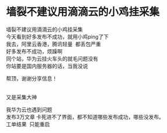 # 墙裂不建议用滴滴云的小鸡挂采集


墙裂不建议用滴滴云的小鸡挂采集<br />
今天看到好多发布不成功，就用小鸡ping了下<br />
我去，阿里云香港，腾讯轻量&nbsp;&nbsp;都丢包严重<br />
好多发布不成功，烦躁啊<br />
同个站，华为云挂火车头的就毛问题没有<br />
你站要是国内服务器的话，当我没说<img src="static/image/smiley/yct/008.gif" smilieid="39" border="0" alt="" /><img id="aimg_lCMOG" onclick="zoom(this, this.src, 0, 0, 0)" class="zoom" src="https://cdn.jsdelivr.net/gh/hishis/forum-master/public/images/patch.gif" onmouseover="img_onmouseoverfunc(this)" onload="thumbImg(this)" border="0" alt="" />

帮顶，谢谢分享信息！<br />
<br />
<img src="static/image/smiley/default/lol.gif" smilieid="12" border="0" alt="" /><img src="static/image/smiley/default/lol.gif" smilieid="12" border="0" alt="" /><img src="static/image/smiley/default/lol.gif" smilieid="12" border="0" alt="" />

又是采集大神

我华为云也遇到问题<br />
发布3万文章 卡死进不了界面，都不知道哪些发布成功，哪些没发布。<br />
工单结果&nbsp;&nbsp;只能重启

